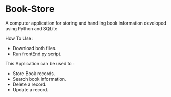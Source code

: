 # Book-Store
A computer application for storing and handling book information developed using Python and SQLite

How To Use :
- Download both files.
- Run frontEnd.py script.

This Application can be used to :
- Store Book records.
- Search book information.
- Delete a record.
- Update a record.
